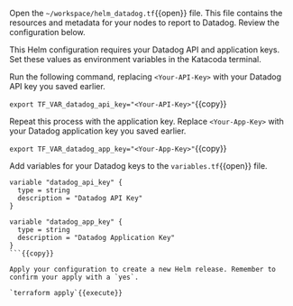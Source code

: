 Open the `~/workspace/helm_datadog.tf`{{open}} file. This file contains the resources and metadata for your nodes to report to Datadog. Review the configuration below.

This Helm configuration requires your Datadog API and application keys. Set these values as environment variables in the Katacoda terminal.

Run the following command, replacing `<Your-API-Key>` with your Datadog API key you saved earlier.

`export TF_VAR_datadog_api_key="<Your-API-Key>"`{{copy}}

Repeat this process with the application  key. Replace `<Your-App-Key>` with your Datadog application key you saved earlier.

`export TF_VAR_datadog_app_key="<Your-App-Key>"`{{copy}}


Add variables for your Datadog keys to the  `variables.tf`{{open}} file.

```
variable "datadog_api_key" {
  type = string
  description = "Datadog API Key"
}

variable "datadog_app_key" {
  type = string
  description = "Datadog Application Key"
}
```{{copy}}

Apply your configuration to create a new Helm release. Remember to confirm your apply with a `yes`.

`terraform apply`{{execute}}
